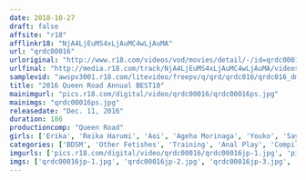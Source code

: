 ```yaml
---
date: 2018-10-27
draft: false
affsite: "r18"
afflinkr18: "NjA4LjEuMS4xLjAuMC4wLjAuMA"
url: "qrdc00016"
urloriginal: "http://www.r18.com/videos/vod/movies/detail/-/id=qrdc00016"
urlfinal: "http://media.r18.com/track/NjA4LjEuMS4xLjAuMC4wLjAuMA/videos/vod/movies/detail/-/id=qrdc00016"
samplevid: "awspv3001.r18.com/litevideo/freepv/q/qrd/qrdc016/qrdc016_dmb_w.mp4"
title: "2016 Queen Road Annual BEST10"
mainimgurl: "pics.r18.com/digital/video/qrdc00016/qrdc00016ps.jpg"
mainimgs: "qrdc00016ps.jpg"
releasedate: "Dec. 11, 2016"
duration: 186
productioncomp: "Queen Road"
girls: ['Erika', 'Reika Harumi', 'Aoi', 'Ageha Morinaga', 'Youko', 'Sayuri Kiyota', 'Mistress Aoi Ai', 'Rena Takaoka', 'Yukino', 'Tsubaki']
categories: ['BDSM', 'Other Fetishes', 'Training', 'Anal Play', 'Compilation']
imgurls: ['pics.r18.com/digital/video/qrdc00016/qrdc00016jp-1.jpg', 'pics.r18.com/digital/video/qrdc00016/qrdc00016jp-2.jpg', 'pics.r18.com/digital/video/qrdc00016/qrdc00016jp-3.jpg', 'pics.r18.com/digital/video/qrdc00016/qrdc00016jp-4.jpg', 'pics.r18.com/digital/video/qrdc00016/qrdc00016jp-5.jpg', 'pics.r18.com/digital/video/qrdc00016/qrdc00016jp-6.jpg', 'pics.r18.com/digital/video/qrdc00016/qrdc00016jp-7.jpg', 'pics.r18.com/digital/video/qrdc00016/qrdc00016jp-8.jpg', 'pics.r18.com/digital/video/qrdc00016/qrdc00016jp-9.jpg', 'pics.r18.com/digital/video/qrdc00016/qrdc00016jp-10.jpg', 'pics.r18.com/digital/video/qrdc00016/qrdc00016jp-11.jpg', 'pics.r18.com/digital/video/qrdc00016/qrdc00016jp-12.jpg', 'pics.r18.com/digital/video/qrdc00016/qrdc00016jp-13.jpg', 'pics.r18.com/digital/video/qrdc00016/qrdc00016jp-14.jpg', 'pics.r18.com/digital/video/qrdc00016/qrdc00016jp-15.jpg', 'pics.r18.com/digital/video/qrdc00016/qrdc00016jp-16.jpg', 'pics.r18.com/digital/video/qrdc00016/qrdc00016jp-17.jpg', 'pics.r18.com/digital/video/qrdc00016/qrdc00016jp-18.jpg', 'pics.r18.com/digital/video/qrdc00016/qrdc00016jp-19.jpg', 'pics.r18.com/digital/video/qrdc00016/qrdc00016jp-20.jpg']
imgs: ['qrdc00016jp-1.jpg', 'qrdc00016jp-2.jpg', 'qrdc00016jp-3.jpg', 'qrdc00016jp-4.jpg', 'qrdc00016jp-5.jpg', 'qrdc00016jp-6.jpg', 'qrdc00016jp-7.jpg', 'qrdc00016jp-8.jpg', 'qrdc00016jp-9.jpg', 'qrdc00016jp-10.jpg', 'qrdc00016jp-11.jpg', 'qrdc00016jp-12.jpg', 'qrdc00016jp-13.jpg', 'qrdc00016jp-14.jpg', 'qrdc00016jp-15.jpg', 'qrdc00016jp-16.jpg', 'qrdc00016jp-17.jpg', 'qrdc00016jp-18.jpg', 'qrdc00016jp-19.jpg', 'qrdc00016jp-20.jpg']
---
```

